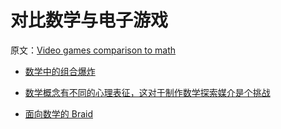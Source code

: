 # 对比数学与电子游戏

原文：[Video games comparison to math](https://wiki.issarice.com/wiki/Video_games_comparison_to_math)

* [数学中的组合爆炸](https://wiki.issarice.com/wiki/Combinatorial_explosion_in_math)

* [数学概念有不同的心理表征，这对于制作数学探索媒介是个挑战](https://wiki.issarice.com/wiki/Different_mental_representations_of_mathematical_objects_is_a_blocker_for_an_exploratory_medium_of_math)

* [面向数学的 Braid](https://wiki.issarice.com/wiki/Braid_for_math) 